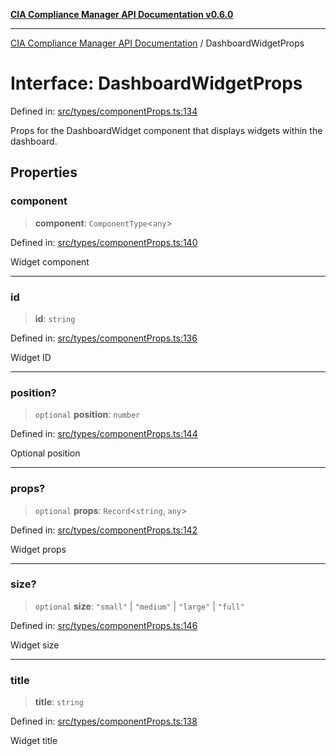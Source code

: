 [**CIA Compliance Manager API Documentation v0.6.0**](../README.md)

***

[CIA Compliance Manager API Documentation](../globals.md) / DashboardWidgetProps

# Interface: DashboardWidgetProps

Defined in: [src/types/componentProps.ts:134](https://github.com/Hack23/cia-compliance-manager/blob/main/src/types/componentProps.ts#L134)

Props for the DashboardWidget component that displays widgets within the dashboard.

## Properties

### component

> **component**: `ComponentType`\<`any`\>

Defined in: [src/types/componentProps.ts:140](https://github.com/Hack23/cia-compliance-manager/blob/main/src/types/componentProps.ts#L140)

Widget component

***

### id

> **id**: `string`

Defined in: [src/types/componentProps.ts:136](https://github.com/Hack23/cia-compliance-manager/blob/main/src/types/componentProps.ts#L136)

Widget ID

***

### position?

> `optional` **position**: `number`

Defined in: [src/types/componentProps.ts:144](https://github.com/Hack23/cia-compliance-manager/blob/main/src/types/componentProps.ts#L144)

Optional position

***

### props?

> `optional` **props**: `Record`\<`string`, `any`\>

Defined in: [src/types/componentProps.ts:142](https://github.com/Hack23/cia-compliance-manager/blob/main/src/types/componentProps.ts#L142)

Widget props

***

### size?

> `optional` **size**: `"small"` \| `"medium"` \| `"large"` \| `"full"`

Defined in: [src/types/componentProps.ts:146](https://github.com/Hack23/cia-compliance-manager/blob/main/src/types/componentProps.ts#L146)

Widget size

***

### title

> **title**: `string`

Defined in: [src/types/componentProps.ts:138](https://github.com/Hack23/cia-compliance-manager/blob/main/src/types/componentProps.ts#L138)

Widget title
